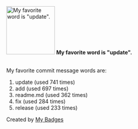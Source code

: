 <img src="https://my-badges.github.io/my-badges/favorite-word.png" alt="My favorite word is &quot;update&quot;." title="My favorite word is &quot;update&quot;." width="128">
<strong>My favorite word is &quot;update&quot;.</strong>
<br><br>

My favorite commit message words are:

1. update (used 741 times)
2. add (used 697 times)
3. readme.md (used 362 times)
4. fix (used 284 times)
5. release (used 233 times)


Created by <a href="https://github.com/my-badges/my-badges">My Badges</a>
